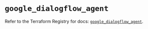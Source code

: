 # `google_dialogflow_agent`

Refer to the Terraform Registry for docs: [`google_dialogflow_agent`](https://registry.terraform.io/providers/hashicorp/google-beta/6.37.0/docs/resources/google_dialogflow_agent).
